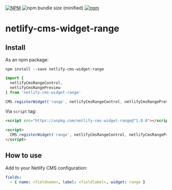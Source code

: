 [![NPM](https://img.shields.io/npm/v/netlify-cms-widget-range.svg)](https://www.npmjs.com/package/netlify-cms-widget-range)
![npm bundle size (minified)](https://img.shields.io/bundlephobia/min/netlify-cms-widget-range.svg)
[![npm](https://img.shields.io/npm/dw/netlify-cms-widget-range.svg)](https://www.npmjs.com/package/netlify-cms-widget-range)

# netlify-cms-widget-range


## Install

As an npm package:

```shell
npm install --save netlify-cms-widget-range
```

```js
import {
  netlifyCmsRangeControl,
  netlifyCmsRangePreview
} from 'netlify-cms-widget-range'

CMS.registerWidget('range', netlifyCmsRangeControl, netlifyCmsRangePreview)
```

Via `script` tag:

```html
<script src="https://unpkg.com/netlify-cms-widget-range@^1.0.0"></script>

<script>
  CMS.registerWidget('range', netlifyCmsRangeControl, netlifyCmsRangePreview)
</script>
```

## How to use

Add to your Netlify CMS configuration:

```yaml
fields:
  - { name: <fieldname>, label: <fieldlabel>, widget: range }
```
